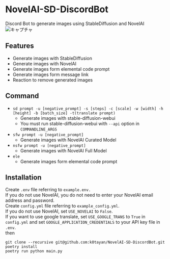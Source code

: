 # NovelAI-SD-DiscordBot

Discord Bot to generate images using StableDiffusion and NovelAI
![キャプチャ](https://user-images.githubusercontent.com/16555696/209456814-a87625a7-0091-4e4d-8b3e-3003d86426ac.PNG)

## Features

- Generate images with StableDiffusion
- Generate images with NovelAI
- Generate images form elemental code prompt
- Generate images form message link
- Reaction to remove generated images

## Command

- `sd prompt -u [negative_prompt] -s [steps] -c [scale] -w [width] -h [height] -b [batch_size] -t(translate prompt)`
  - Generate images with stable-diffusion-webui
  - You must run stable-diffusion-webui with `--api` option in `COMMANDLINE_ARGS`
- `sfw prompt -u [negative_prompt]`
  - Generate images with NovelAI Curated Model
- `nsfw prompt -u [negative_prompt]`
  - Generate images with NovelAI Full Model
- `ele`
  - Generate images form elemental code prompt

## Installation

Create `.env` file referring to `example.env.`  
If you do not use NovelAI, you do not need to enter your NovelAI email address and password.  
Create `config.yml` file referring to `example_config.yml`.  
If you do not use NovelAI, set `USE_NOVELAI` to `False`.  
If you want to use google translate, set `USE_GOOGLE_TRANS` to `True` in `config.yml` and set `GOOGLE_APPLICATION_CREDENTIALS` to your API key file in `.env`.  
then

```
git clone --recursive git@github.com:k0tayan/NovelAI-SD-DiscordBot.git
poetry install
poetry run python main.py
```
